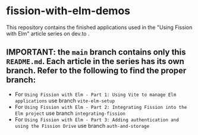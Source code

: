 # fission-with-elm-demos
This repository contains the finished applications used in the "Using Fission with Elm" article series on dev.to .

## IMPORTANT: the `main` branch contains only this `README.md`. Each article in the series has its own branch. Refer to the following to find the proper branch:

- For `Using Fission with Elm - Part 1: Using Vite to manage Elm applications` use branch `vite-elm-setup`
- For `Using Fission with Elm - Part 2: Integrating Fission into the Elm project` use branch `integrating-fission`
- For `Using Fission with Elm - Part 3: Adding authentication and using the Fission Drive` use branch `auth-and-storage`
